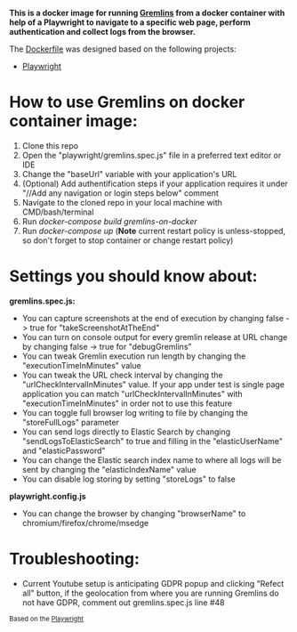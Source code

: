 **This is a docker image for running [Gremlins](https://github.com/marmelab/gremlins.js) from a docker container with help of a Playwright to navigate to a specific web page, perform authentication and collect logs from the browser.**

The [Dockerfile](Dockerfile) was designed based on the following projects:
- [Playwright](https://hub.docker.com/_/microsoft-playwright)

# How to use Gremlins on docker container image:
1. Clone this repo
2. Open the "playwright/gremlins.spec.js" file in a preferred text editor or IDE
3. Change the "baseUrl" variable with your application's URL
4. (Optional) Add authentification steps if your application requires it under "//Add any navigation or login steps below" comment
5. Navigate to the cloned repo in your local machine with CMD/bash/terminal
6. Run *docker-compose build gremlins-on-docker*
7. Run *docker-compose up* (**Note** current restart policy is unless-stopped, so don't forget to stop container or change restart policy)

# Settings you should know about:

**gremlins.spec.js:**
- You can capture screenshots at the end of execution by changing false -> true for "takeScreenshotAtTheEnd"
- You can turn on console output for every gremlin release at URL change by changing false -> true for "debugGremlins"
- You can tweak Gremlin execution run length by changing the "executionTimeInMinutes" value
- You can tweak the URL check interval by changing the "urlCheckIntervalInMinutes" value. If your app under test is single page application you can match "urlCheckIntervalInMinutes" with "executionTimeInMinutes" in order not to use this feature
- You can toggle full browser log writing to file by changing the "storeFullLogs" parameter
- You can send logs directly to Elastic Search by changing "sendLogsToElasticSearch" to true and filling in the "elasticUserName" and "elasticPassword"
- You can change the Elastic search index name to where all logs will be sent by changing the "elasticIndexName" value
- You can disable log storing by setting "storeLogs" to false

**playwright.config.js**
- You can change the browser by changing "browserName" to chromium/firefox/chrome/msedge

# Troubleshooting:
- Current Youtube setup is anticipating GDPR popup and clicking "Refect all" button, if the geolocation from where you are running Gremlins do not have GDPR, comment out gremlins.spec.js line #48

<sub>Based on the [Playwright](https://hub.docker.com/_/microsoft-playwright)</sub>

